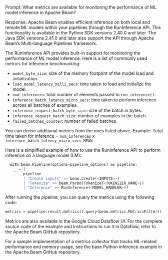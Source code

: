Prompt:
What metrics are available for monitoring the performance of ML model inference in Apache Beam?

Response:
Apache Beam enables efficient inference on both local and remote ML models within your pipelines through the RunInference API. This functionality is available in the Python SDK versions 2.40.0 and later. The Java SDK versions 2.41.0 and later also support the API through Apache Beam’s Multi-language Pipelines framework.

The RunInference API provides built-in support for monitoring the performance of ML model inference. Here is a list of commonly used metrics for inference benchmarking:
* `model_byte_size`: size of the memory footprint of the model load and initialization.
* `load_model_latency_milli_secs`: time taken to load and initialize the model.
* `num_inferences`: total number of elements passed to `run_inference()`.
* `inference_batch_latency_micro_secs`: time taken to perform inference across all batches of examples.
* `inference_request_batch_byte_size`: size of the batch in bytes.
* `inference_request_batch_size`: number of examples in the batch.
* `failed_batches_counter`: number of failed batches.

You can derive additional metrics from the ones listed above. Example:
Total time taken for inference = `num_inferences` x `inference_batch_latency_micro_secs_MEAN`

Here is a simplified example of how to use the RunInference API to perform inference on a language model (LM):

```python
  with beam.Pipeline(options=pipeline_options) as pipeline:
    _ = (
        pipeline
        | "Create inputs" >> beam.Create(<INPUTS>>)
        | "Tokenize" >> beam.ParDo(Tokenize(<TOKENIZER_NAME>))
        | "Inference" >> RunInference(<MODEL_HANDLER>))
```

After running the pipeline, you can query the metrics using the following code:

```python
metrics = pipeline.result.metrics().query(beam.metrics.MetricsFilter())
```

Metrics are also available in the Google Cloud Dataflow UI. For the complete source code of the example and instructions to run it in Dataflow, refer to the Apache Beam GitHub repository.

For a sample implementation of a metrics collector that tracks ML-related performance and memory usage, see the base Python inference example in the Apache Beam GitHub repository.
